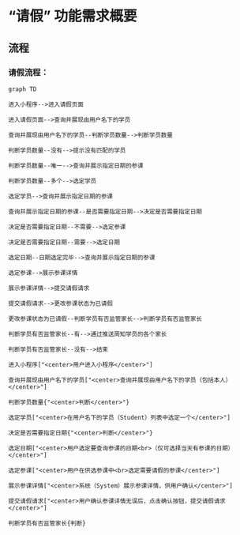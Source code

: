 # “请假” 功能需求概要

## 流程

### 请假流程：

```mermaid
graph TD

进入小程序-->进入请假页面

进入请假页面-->查询并展现由用户名下的学员

查询并展现由用户名下的学员--判断学员数量-->判断学员数量

判断学员数量--没有-->提示没有匹配的学员

判断学员数量--唯一-->查询并展示指定日期的参课

判断学员数量--多个-->选定学员

选定学员-->查询并展示指定日期的参课

查询并展示指定日期的参课--是否需要指定日期-->决定是否需要指定日期

决定是否需要指定日期--不需要-->选定参课

决定是否需要指定日期--需要-->选定日期

选定日期--日期选定完毕-->查询并展示指定日期的参课

选定参课-->展示参课详情

展示参课详情-->提交请假请求

提交请假请求-->更改参课状态为已请假

更改参课状态为已请假--判断学员有否监管家长-->判断学员有否监管家长

判断学员有否监管家长--有-->通过推送周知学员的各个家长

判断学员有否监管家长--没有-->结束

进入小程序["<center>用户进入小程序</center>"]

查询并展现由用户名下的学员["<center>查询并展现由用户名下的学员（包括本人）</center>"]

判断学员数量{"<center>判断</center>"}

选定学员["<center>在用户名下的学员（Student）列表中选定一个</center>"]

决定是否需要指定日期{"<center>判断</center>"}

选定日期["<center>用户选定要查询参课的日期<br>（仅可选择当天有参课的日期）</center>"]

选定参课["<center>用户在供选参课中<br>选定需要请假的参课</center>"]

展示参课详情["<center>系统（System）展示参课详情，供用户确认</center>"]

提交请假请求["<center>用户确认参课详情无误后，点击确认按钮，提交请假请求</center>"]

判断学员有否监管家长{判断}

```
<!--stackedit_data:
eyJoaXN0b3J5IjpbNjc5MjUyNzkxLDc0NDIxNjk4NywtMzk1Nj
g3MzY3LC0xNDkzNjk3MzcxLC0xNDY5MDk2MTc5LC0xMDg5NTkw
MTkwLC0xMDg5NTkwMTkwLC0xOTc2NDg4Mzg0LC05MzIwODIyNz
IsLTEzOTc3NzA2NDQsMjEwMjk2OTA1MywtMTU0OTU1NzYyMCwx
MzQ3MTg3NzQ2LDMxNDc5Nzk1NSwtNTI5NTgyMjQsMTEwMjM2OT
UzLDg0MjQwNTAwNiwxOTQ5ODk1MTUzLC0zOTM0Njc1OTIsLTEy
ODgyMTI2MTNdfQ==
-->